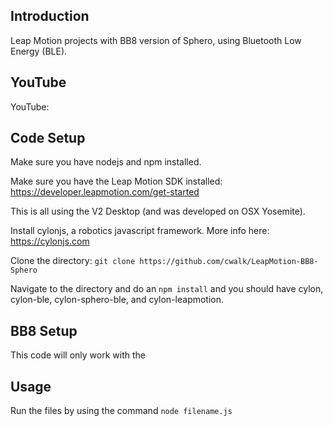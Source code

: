 ## Introduction

Leap Motion projects with BB8 version of Sphero, using Bluetooth Low Energy (BLE).

## YouTube

YouTube:

## Code Setup

Make sure you have nodejs and npm installed.

Make sure you have the Leap Motion SDK installed: https://developer.leapmotion.com/get-started

This is all using the V2 Desktop (and was developed on OSX Yosemite).

Install cylonjs, a robotics javascript framework. More info here: https://cylonjs.com

Clone the directory: `git clone https://github.com/cwalk/LeapMotion-BB8-Sphero`

Navigate to the directory and do an `npm install` and you should have cylon, cylon-ble, cylon-sphero-ble, and cylon-leapmotion.

## BB8 Setup

This code will only work with the 

## Usage

Run the files by using the command `node filename.js`
